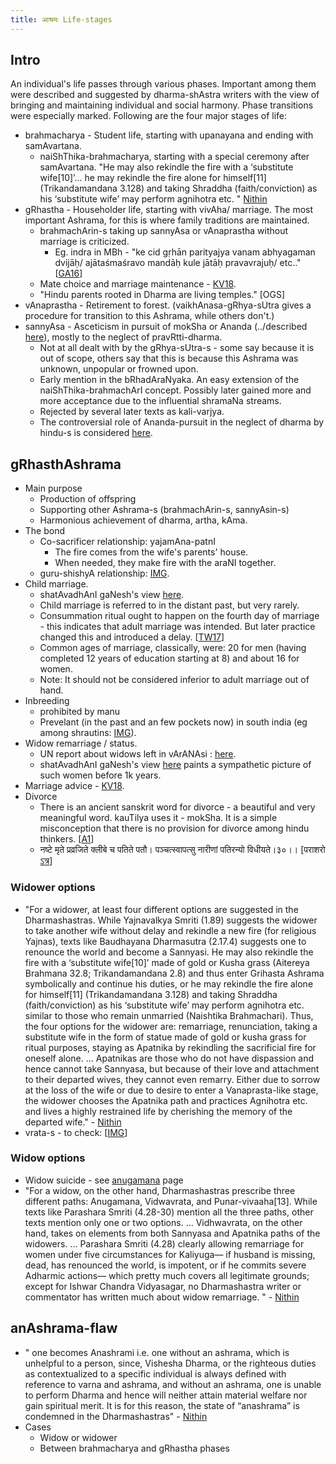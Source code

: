 ```yaml
---
title: आश्रमः Life-stages
---
```

  

## Intro

An individual's life passes through various phases. Important among them were described and suggested by dharma-shAstra writers with the view of bringing and maintaining individual and social harmony. Phase transitions were especially marked. Following are the four major stages of life: 

- brahmacharya - Student life, starting with upanayana and ending with samAvartana.
    - naiShThika-brahmacharya, starting with a special ceremony after samAvartana. "He may also rekindle the fire with a ‘substitute wife[10]’... he may rekindle the fire alone for himself[11] (Trikandamandana 3.128) and taking Shraddha (faith/conviction) as his ‘substitute wife’ may perform agnihotra etc. " [Nithin](http://indiafacts.org/sati-dharmic-perspective/#_ednref14)
- gRhastha - Householder life, starting with vivAha/ marriage. The most important Ashrama, for this is where family traditions are maintained. 
    - brahmachArin-s taking up sannyAsa or vAnaprastha without marriage is criticized.
        - Eg. indra in MBh - "ke cid gṛhān parityajya vanam abhyagaman dvijāḥ/ ajātaśmaśravo mandāḥ kule jātāḥ pravavrajuḥ/ etc.." \[[GA16](https://twitter.com/GhorAngirasa/status/756753649888481281)\]
    - Mate choice and marriage maintenance - [KV18](https://agnimaan.wordpress.com/2018/04/08/marriage-advice-for-hindu-snataka-s/).
    - "Hindu parents rooted in Dharma are living temples." \[OGS\]
- vAnaprastha - Retirement to forest. (vaikhAnasa-gRhya-sUtra gives a procedure for transition to this Ashrama, while others don't.)
- sannyAsa - Asceticism in pursuit of mokSha or Ananda (../described [here](../tattvam/puruShArtha/)), mostly to the neglect of pravRtti-dharma.
    - Not at all dealt with by the gRhya-sUtra-s - some say because it is out of scope, others say that this is because this Ashrama was unknown, unpopular or frowned upon.
    - Early mention in the bRhadAraNyaka. An easy extension of the naiShThika-brahmachArI concept. Possibly later gained more and more acceptance due to the influential shramaNa streams.
    - Rejected by several later texts as kali-varjya.
    - The controversial role of Ananda-pursuit in the neglect of dharma by hindu-s is considered [here](../../tattvam/purushaartha/).

## gRhasthAshrama

- Main purpose
    - Production of offspring
    - Supporting other Ashrama-s (brahmachArin-s, sannyAsin-s)
    - Harmonious achievement of dharma, artha, kAma.
- The bond
    - Co-sacrificer relationship: yajamAna-patnI
        - The fire comes from the wife's parents' house.
        - When needed, they make fire with the araNI together.
    - guru-shishyA relationship: [IMG](https://imgur.com/SrLfzQd).
- Child marriage.
    - shatAvadhAnI gaNesh's view [here](https://www.youtube.com/watch?v=kXustFOkOr4&feature=em-uploademail).
    - Child marriage is referred to in the distant past, but very rarely.
    - Consummation ritual ought to happen on the fourth day of marriage - this indicates that adult marriage was intended. But later practice changed this and introduced a delay. \[[TW17](https://twitter.com/agnimaan/status/849856736110362624)\]
    - Common ages of marriage, classically, were: 20 for men (having completed 12 years of education starting at 8) and about 16 for women.
    - Note: It should not be considered inferior to adult marriage out of hand.
- Inbreeding
    - prohibited by manu
    - Prevelant (in the past and an few pockets now) in south india (eg among shrautins: [IMG](https://imgur.com/9mKPIOJ)).
- Widow remarriage / status.
    - UN report about widows left in vArANAsi : [here](https://www.youtube.com/watch?v=_SxPv5aQP0c).
    - shatAvadhAnI gaNesh's view [here](https://www.youtube.com/watch?v=kXustFOkOr4&feature=em-uploademail) paints a sympathetic picture of such women before 1k years.
- Marriage advice - [KV18](https://agnimaan.wordpress.com/2018/04/08/marriage-advice-for-hindu-snataka-s/).
- Divorce
    - There is an ancient sanskrit word for divorce - a beautiful and very meaningful word. kauTilya uses it - mokSha. It is a simple misconception that there is no provision for divorce among hindu thinkers. \[[A1](http://www.yourarticlelibrary.com/marriage/comprehensive-essay-on-divorce-in-india/4370/)\]
    - नष्टे मृते प्रव्रजिते क्लीबे च पतिते पतौ। पञ्चत्स्वापत्सु नारीणां पतिरन्यो विधीयते।३०।। \[पराशरो [ऽत्र](https://archive.org/stream/ParasharaSmriti/SriParasharaSmrithiPdf#page/n35/mode/2up/search/%E0%A5%A9%E0%A5%A6)\]

### Widower options
- "For a widower, at least four different options are suggested in the Dharmashastras. While Yajnavalkya Smriti (1.89) suggests the widower to take another wife without delay and rekindle a new fire (for religious Yajnas), texts like Baudhayana Dharmasutra (2.17.4) suggests one to renounce the world and become a Sannyasi. He may also rekindle the fire with a ‘substitute wife[10]’ made of gold or Kusha grass (Aitereya Brahmana 32.8; Trikandamandana 2.8) and thus enter Grihasta Ashrama symbolically and continue his duties, or he may rekindle the fire alone for himself[11] (Trikandamandana 3.128) and taking Shraddha (faith/conviction) as his ‘substitute wife’ may perform agnihotra etc. similar to those who remain unmarried (Naishtika Brahmachari). Thus, the four options for the widower are: remarriage, renunciation, taking a substitute wife in the form of statue made of gold or kusha grass for ritual purposes, staying as Apatnika by rekindling the sacrificial fire for oneself alone. ... Apatnikas are those who do not have dispassion and hence cannot take Sannyasa, but because of their love and attachment to their departed wives, they cannot even remarry. Either due to sorrow at the loss of the wife or due to desire to enter a Vanaprasta-like stage, the widower chooses the Apatnika path and practices Agnihotra etc. and lives a highly restrained life by cherishing the memory of the departed wife." - [Nithin](http://indiafacts.org/sati-dharmic-perspective/#_ednref14)
- vrata-s - to check: \[[IMG](https://imgur.com/MTx97Wm)\]

### Widow options
- Widow suicide - see [anugamana](../../violence/anugamana/) page
- "For a widow, on the other hand, Dharmashastras prescribe three different paths: Anugamana, Vidwavrata, and Punar-vivaaha[13]. While texts like Parashara Smriti (4.28-30) mention all the three paths, other texts mention only one or two options. ... Vidhwavrata, on the other hand, takes on elements from both Sannyasa and Apatnika paths of the widowers. ... Parashara Smriti (4.28) clearly allowing remarriage for women under five circumstances for Kaliyuga— if husband is missing, dead, has renounced the world, is impotent, or if he commits severe Adharmic actions— which pretty much covers all legitimate grounds; except for Ishwar Chandra Vidyasagar, no Dharmashastra writer or commentator has written much about widow remarriage. " - [Nithin](http://indiafacts.org/sati-dharmic-perspective/#_ednref14)


## anAshrama-flaw
- " one becomes Anashrami i.e. one without an ashrama, which is unhelpful to a person, since, Vishesha Dharma, or the righteous duties as contextualized to a specific individual is always defined with reference to varna and ashrama, and without an ashrama, one is unable to perform Dharma and hence will neither attain material welfare nor gain spiritual merit. It is for this reason, the state of “anashrama” is condemned in the Dharmashastras" - [Nithin](http://indiafacts.org/sati-dharmic-perspective/#_ednref14)
- Cases
  - Widow or widower
  - Between brahmacharya and gRhastha phases